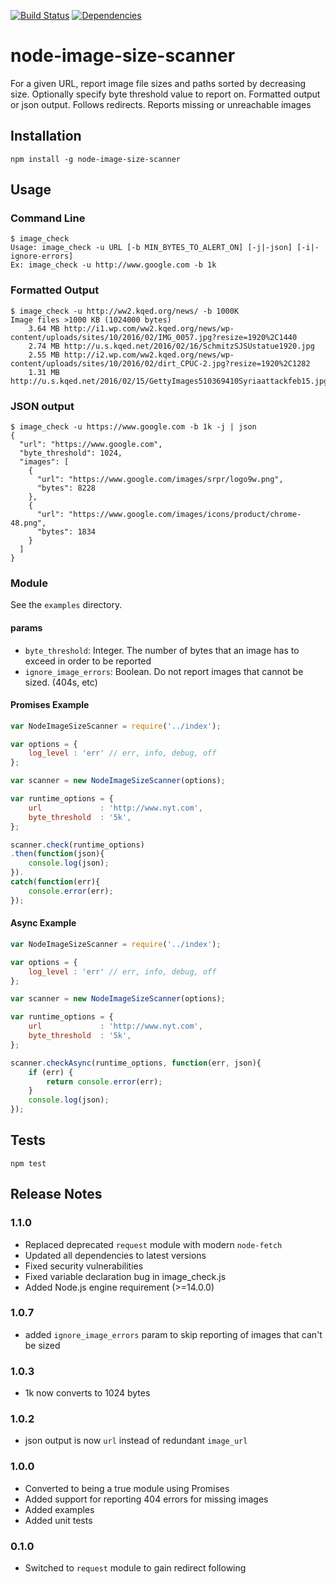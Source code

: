 [![Build Status](https://travis-ci.org/rv-kip/node-image-size-scanner.svg?branch=master)](https://travis-ci.org/rv-kip/node-image-size-scanner)
[![Dependencies](https://david-dm.org/rv-kip/node-image-size-scanner.svg)](https://david-dm.org/rv-kip/node-image-size-scanner)

node-image-size-scanner
=======================
For a given URL, report image file sizes and paths sorted by decreasing size. Optionally specify byte threshold value to report on. Formatted output or json output. Follows redirects. Reports missing or unreachable images

## Installation ##
`npm install -g node-image-size-scanner`

## Usage ##
### Command Line ###
```
$ image_check
Usage: image_check -u URL [-b MIN_BYTES_TO_ALERT_ON] [-j|-json] [-i|-ignore-errors]
Ex: image_check -u http://www.google.com -b 1k
```
### Formatted Output ###
```
$ image_check -u http://ww2.kqed.org/news/ -b 1000K
Image files >1000 KB (1024000 bytes)
    3.64 MB http://i1.wp.com/ww2.kqed.org/news/wp-content/uploads/sites/10/2016/02/IMG_0057.jpg?resize=1920%2C1440
    2.74 MB http://u.s.kqed.net/2016/02/16/SchmitzSJSUstatue1920.jpg
    2.55 MB http://i2.wp.com/ww2.kqed.org/news/wp-content/uploads/sites/10/2016/02/dirt_CPUC-2.jpg?resize=1920%2C1282
    1.31 MB http://u.s.kqed.net/2016/02/15/GettyImages510369410Syriaattackfeb15.jpg
```

### JSON output
```
$ image_check -u https://www.google.com -b 1k -j | json
{
  "url": "https://www.google.com",
  "byte_threshold": 1024,
  "images": [
    {
      "url": "https://www.google.com/images/srpr/logo9w.png",
      "bytes": 8228
    },
    {
      "url": "https://www.google.com/images/icons/product/chrome-48.png",
      "bytes": 1834
    }
  ]
}
```
### Module ###
See the `examples` directory.
#### params
* `byte_threshold`: Integer. The number of bytes that an image has to exceed in order to be reported
* `ignore_image_errors`: Boolean. Do not report images that cannot be sized. (404s, etc)
#### Promises Example
```javascript
var NodeImageSizeScanner = require('../index');

var options = {
    log_level : 'err' // err, info, debug, off
};

var scanner = new NodeImageSizeScanner(options);

var runtime_options = {
    url             : 'http://www.nyt.com',
    byte_threshold  : '5k',
};

scanner.check(runtime_options)
.then(function(json){
    console.log(json);
}).
catch(function(err){
    console.error(err);
});
```
#### Async Example
```javascript
var NodeImageSizeScanner = require('../index');

var options = {
    log_level : 'err' // err, info, debug, off
};

var scanner = new NodeImageSizeScanner(options);

var runtime_options = {
    url             : 'http://www.nyt.com',
    byte_threshold  : '5k',
};

scanner.checkAsync(runtime_options, function(err, json){
    if (err) {
        return console.error(err);
    }
    console.log(json);
});
```

## Tests
`npm test`

## Release Notes

### 1.1.0
* Replaced deprecated `request` module with modern `node-fetch`
* Updated all dependencies to latest versions
* Fixed security vulnerabilities
* Fixed variable declaration bug in image_check.js
* Added Node.js engine requirement (>=14.0.0)

### 1.0.7
* added `ignore_image_errors` param to skip reporting of images that can't be sized

### 1.0.3
* 1k now converts to 1024 bytes

### 1.0.2
* json output is now `url` instead of redundant `image_url`

### 1.0.0
* Converted to being a true module using Promises
* Added support for reporting 404 errors for missing images
* Added examples
* Added unit tests

### 0.1.0
* Switched to `request` module to gain redirect following
